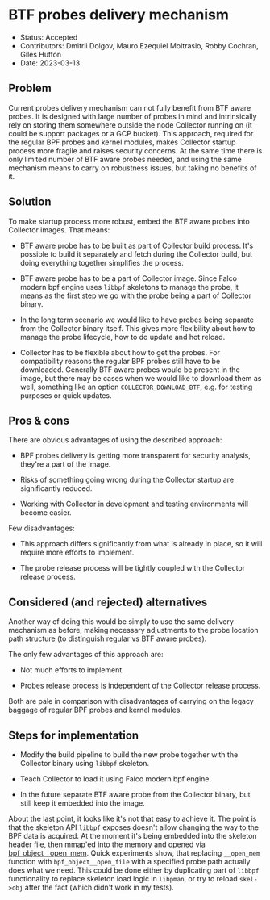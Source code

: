 # BTF probes delivery mechanism

- Status: Accepted
- Contributors: Dmitrii Dolgov, Mauro Ezequiel Moltrasio, Robby Cochran, Giles Hutton
- Date: 2023-03-13

## Problem

Current probes delivery mechanism can not fully benefit from BTF aware probes.
It is designed with large number of probes in mind and intrinsically rely on
storing them somewhere outside the node Collector running on (it could be
support packages or a GCP bucket). This approach, required for the regular BPF
probes and kernel modules, makes Collector startup process more fragile and
raises security concerns. At the same time there is only limited number of BTF
aware probes needed, and using the same mechanism means to carry on robustness
issues, but taking no benefits of it.

## Solution

To make startup process more robust, embed the BTF aware probes into Collector
images. That means:

* BTF aware probe has to be built as part of Collector build process. It's
  possible to build it separately and fetch during the Collector build, but
  doing everything together simplifies the process.

* BTF aware probe has to be a part of Collector image. Since Falco modern bpf
  engine uses `libbpf` skeletons to manage the probe, it means as the first
  step we go with the probe being a part of Collector binary.

* In the long term scenario we would like to have probes being separate from
  the Collector binary itself. This gives more flexibility about how to manage
  the probe lifecycle, how to do update and hot reload.

* Collector has to be flexible about how to get the probes. For compatibility
  reasons the regular BPF probes still have to be downloaded. Generally BTF
  aware probes would be present in the image, but there may be cases when we
  would like to download them as well, something like an option
  `COLLECTOR_DOWNLOAD_BTF`, e.g. for testing purposes or quick updates.

## Pros & cons

There are obvious advantages of using the described approach:

* BPF probes delivery is getting more transparent for security analysis,
  they're a part of the image.

* Risks of something going wrong during the Collector startup are significantly
  reduced.

* Working with Collector in development and testing environments will become
  easier.

Few disadvantages:

* This approach differs significantly from what is already in place, so it will
  require more efforts to implement.

* The probe release process will be tightly coupled with the Collector release
  process.

## Considered (and rejected) alternatives

Another way of doing this would be simply to use the same delivery mechanism as
before, making necessary adjustments to the probe location path structure (to
distinguish regular vs BTF aware probes).

The only few advantages of this approach are:

* Not much efforts to implement.

* Probes release process is independent of the Collector release process.

Both are pale in comparison with disadvantages of carrying on the legacy
baggage of regular BPF probes and kernel modules.

## Steps for implementation

* Modify the build pipeline to build the new probe together with the Collector
  binary using `libbpf` skeleton.

* Teach Collector to load it using Falco modern bpf engine.

* In the future separate BTF aware probe from the Collector binary, but still keep it embedded into the image.

About the last point, it looks like it's not that easy to achieve it. The point
is that the skeleton API `libbpf` exposes doesn't allow changing the way to the
BPF data is acquired. At the moment it's being embedded into the skeleton
header file, then mmap'ed into the memory and opened via
[bpf_object__open_mem][bpf_object__open_mem]. Quick experiments show, that
replacing `__open_mem` function with `bpf_object__open_file` with a specified
probe path actually does what we need. This could be done either by duplicating
part of `libbpf` functionality to replace skeleton load logic in `libpman`, or
try to reload `skel->obj` after the fact (which didn't work in my tests).

[bpf_object__open_mem]: https://github.com/libbpf/libbpf/blob/master/src/libbpf.c#L12345
